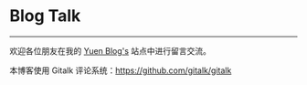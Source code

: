 # Blog Talk
---
欢迎各位朋友在我的 [Yuen Blog's](http://blog.info-silo.com) 站点中进行留言交流。

本博客使用 Gitalk 评论系统：https://github.com/gitalk/gitalk
